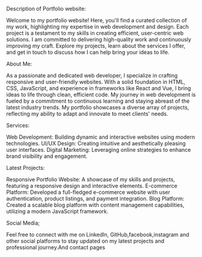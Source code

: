 Description of Portfolio website:

Welcome to my portfolio website! Here, you'll find a curated collection of my work, highlighting my expertise in web development and design.
Each project is a testament to my skills in creating efficient, user-centric web solutions. I am committed to delivering high-quality work and continuously improving my craft. 
Explore my projects, learn about the services I offer, and get in touch to discuss how I can help bring your ideas to life.

About Me:

As a passionate and dedicated web developer, I specialize in crafting responsive and user-friendly websites.
With a solid foundation in HTML, CSS, JavaScript, and experience in frameworks like React and Vue, I bring ideas to life through clean, efficient code.
My journey in web development is fueled by a commitment to continuous learning and staying abreast of the latest industry trends. My portfolio showcases a diverse array of projects,
reflecting my ability to adapt and innovate to meet clients' needs.

Services:

Web Development: Building dynamic and interactive websites using modern technologies.
UI/UX Design: Creating intuitive and aesthetically pleasing user interfaces.
Digital Marketing: Leveraging online strategies to enhance brand visibility and engagement.

Latest Projects:

Responsive Portfolio Website: A showcase of my skills and projects, featuring a responsive design and interactive elements.
E-commerce Platform: Developed a full-fledged e-commerce website with user authentication, product listings, and payment integration.
Blog Platform: Created a scalable blog platform with content management capabilities, utilizing a modern JavaScript framework.

Social Media;

Feel free to connect with me on LinkedIn, GitHub,facebook,instagram and other social platforms to stay updated on my latest projects and professional journey.And contact pages 


